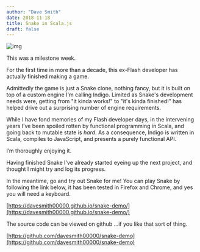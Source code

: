 ```yaml
---
author: "Dave Smith"
date: 2018-11-18
title: Snake in Scala.js
draft: false
---
```


![img](/fppixels/images/fallAndStop2.gif)

This was a milestone week.

For the first time in more than a decade, this ex-Flash developer has actually finished making a game.

Admittedly the game is just a Snake clone, nothing fancy, but it is built on top of a custom engine I'm calling Indigo. Limited as Snake's development needs were, getting from "it kinda works!" to "it's kinda finished!" has helped drive out a surprising number of engine requirements.

While I have fond memories of my Flash developer days, in the intervening years I’ve been spoiled rotten by functional programming in Scala, and going back to mutable state is *hard*. As a consequence, Indigo is written in Scala, compiles to JavaScript, and presents a purely functional API.

I’m thoroughly enjoying it.

Having finished Snake I've already started eyeing up the next project, and thought I might try and log its progress.

In the meantime, go and try out Snake for me! You can play Snake by following the link below, it has been tested in Firefox and Chrome, and yes you will need a keyboard.

[https://davesmith00000.github.io/snake-demo/](https://davesmith00000.github.io/snake-demo/)

The source code can be viewed on github ...if you like that sort of thing.

[https://github.com/davesmith00000/snake-demo](https://github.com/davesmith00000/snake-demo)
